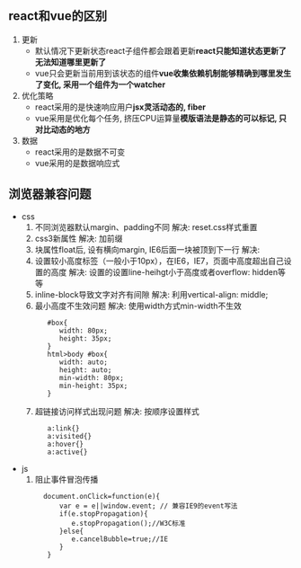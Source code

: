 ## react和vue的区别
1. 更新
   - 默认情况下更新状态react子组件都会跟着更新**react只能知道状态更新了无法知道哪里更新了**
   - vue只会更新当前用到该状态的组件**vue收集依赖机制能够精确到哪里发生了变化, 采用一个组件为一个watcher**
2. 优化策略
   - react采用的是快速响应用户**jsx灵活动态的, fiber**
   - vue采用是优化每个任务, 挤压CPU运算量**模版语法是静态的可以标记, 只对比动态的地方**
3. 数据
    - react采用的是数据不可变
    - vue采用的是数据响应式

## 浏览器兼容问题
- css
   1. 不同浏览器默认margin、padding不同
      解决: reset.css样式重置
   2. css3新属性
      解决: 加前缀
   3. 块属性float后, 设有横向margin, IE6后面一块被顶到下一行
      解决: 
   4. 设置较小高度标签（一般小于10px），在IE6，IE7，页面中高度超出自己设置的高度
      解决: 设置的设置line-heihgt小于高度或者overflow: hidden等等
   5. inline-block导致文字对齐有间隙
      解决: 利用vertical-align: middle;
   6. 最小高度不生效问题
      解决: 使用width方式min-width不生效
      ```
         #box{
            width: 80px;
            height: 35px;
         }
         html>body #box{
            width: auto;
            height: auto; 
            min-width: 80px; 
            min-height: 35px;
         }
      ```
   7. 超链接访问样式出现问题
      解决: 按顺序设置样式
      ```
         a:link{}
         a:visited{}
         a:hover{}
         a:active{}
      ```
- js
   1. 阻止事件冒泡传播
      ```
      	document.onClick=function(e){
            var e = e||window.event; // 兼容IE9的event写法
            if(e.stopPropagation){
               e.stopPropagation();//W3C标准
            }else{
               e.cancelBubble=true;//IE
            }
         }
      ```